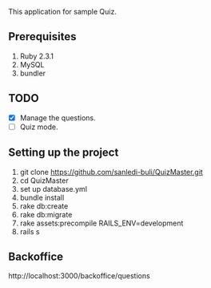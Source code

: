 This application for sample Quiz.

## Prerequisites

1. Ruby 2.3.1
2. MySQL
3. bundler

## TODO

- [x] Manage the questions.
- [ ] Quiz mode.

## Setting up the project

1. git clone https://github.com/sanledi-buli/QuizMaster.git
2. cd QuizMaster
3. set up database.yml
4. bundle install
5. rake db:create
6. rake db:migrate
7. rake assets:precompile RAILS_ENV=development
8. rails s

## Backoffice

http://localhost:3000/backoffice/questions